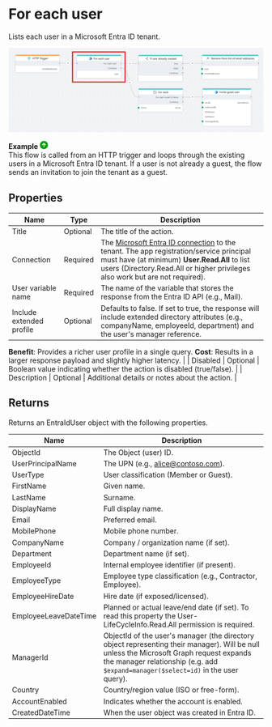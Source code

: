 # For each user

Lists each user in a Microsoft Entra ID tenant.

![Example Flow](../../../../images/flow/entra-id-for-each-user-example.png)

**Example** ![img](../../../../images/strz.jpg)  
This flow is called from an HTTP trigger and loops through the existing users in a Microsoft Entra ID tenant. If a user is not already a guest, the flow sends an invitation to join the tenant as a guest.

## Properties

| Name                     | Type     | Description                                                                 |
|--------------------------|----------|-----------------------------------------------------------------------------|
| Title                    | Optional | The title of the action.                                                    |
| Connection               | Required | The [Microsoft Entra ID connection](./connecting-to-entra-id.md) to the tenant. The app registration/service principal must have (at minimum) **User.Read.All** to list users (Directory.Read.All or higher privileges also work but are not required). |
| User variable name       | Required | The name of the variable that stores the response from the Entra ID API (e.g., Mail). |
| Include extended profile | Optional  | Defaults to false. If set to true, the response will include extended directory attributes (e.g., companyName, employeeId, department) and the user's manager reference.
**Benefit**: Provides a richer user profile in a single query.
**Cost**: Results in a larger response payload and slightly higher latency. |
| Disabled  | Optional | Boolean value indicating whether the action is disabled (true/false).  |
| Description              | Optional | Additional details or notes about the action.                               |

## Returns

Returns an EntraIdUser object with the following properties.

| Name            | Description |
|---------------------|-------------|
| ObjectId            | The Object (user) ID. |
| UserPrincipalName   | The UPN (e.g., alice@contoso.com). |
| UserType            | User classification (Member or Guest). |
| FirstName           | Given name. |
| LastName            | Surname. |
| DisplayName         | Full display name. |
| Email               | Preferred email. |
| MobilePhone         | Mobile phone number. |
| CompanyName         | Company / organization name (if set). |
| Department          | Department name (if set). |
| EmployeeId          | Internal employee identifier (if present). |
| EmployeeType        | Employee type classification (e.g., Contractor, Employee). |
| EmployeeHireDate    | Hire date (if exposed/licensed). |
| EmployeeLeaveDateTime | Planned or actual leave/end date (if set). To read this property the User-LifeCycleInfo.Read.All permission is required. |
| ManagerId | ObjectId of the user's manager (the directory object representing their manager). Will be null unless the Microsoft Graph request expands the manager relationship (e.g. add `$expand=manager($select=id)` in the user query). |
| Country             | Country/region value (ISO or free-form). |
| AccountEnabled      | Indicates whether the account is enabled. |
| CreatedDateTime     | When the user object was created in Entra ID. |